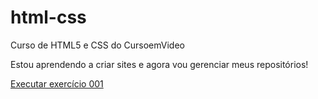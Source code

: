 # html-css
 Curso de HTML5 e CSS do CursoemVideo

 Estou aprendendo a criar sites e agora vou gerenciar meus repositórios!

 <a href="https://leojrx.github.io/html-css/exercicios/ex001/index.html">Executar exercício 001</a>
